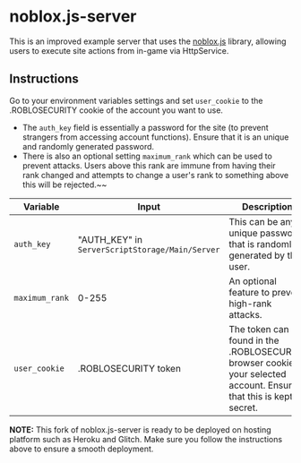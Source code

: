 
# noblox.js-server

This is an improved example server that uses the [noblox.js](https://github.com/suufi/noblox.js) library, allowing users to execute site actions from in-game via HttpService.

## Instructions

Go to your environment variables settings and set `user_cookie` to the .ROBLOSECURITY cookie of the account you want to use. 
- The `auth_key` field is essentially a password for the site (to prevent strangers from accessing account functions). Ensure that it is an unique and randomly generated password.
- There is also an optional setting `maximum_rank` which can be used to prevent attacks. Users above this rank are immune from having their rank changed and attempts to change a user's rank to something above this will be rejected.~~

| Variable | Input | Description |
|-|-|-|
| `auth_key` | "AUTH_KEY" in `ServerScriptStorage/Main/Server` | This can be any unique password that is randomly generated by the user. |
| `maximum_rank` | 0-255 | An optional feature to prevent high-rank attacks. |
| `user_cookie` | .ROBLOSECURITY token | The token can be found in the .ROBLOSECURITY browser cookie of your selected account. Ensure that this is kept secret. |


**NOTE:** This fork of noblox.js-server is ready to be deployed on hosting platform such as Heroku and Glitch. Make sure you follow the instructions above to ensure a smooth deployment.
